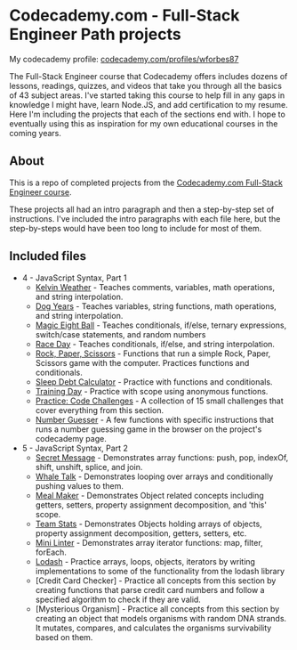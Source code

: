 # Codecademy.com - Full-Stack Engineer Path projects

My codecademy profile: [codecademy.com/profiles/wforbes87](https://www.codecademy.com/profiles/wforbes87)

The Full-Stack Engineer course that Codecademy offers includes dozens of lessons, readings, quizzes, and videos that take you through all the basics of 43 subject areas. I've started taking this course to help fill in any gaps in knowledge I might have, learn Node.JS, and add certification to my resume. Here I'm including the projects that each of the sections end with. I hope to eventually using this as inspiration for my own educational courses in the coming years.

## About

This is a repo of completed projects from the [Codecademy.com Full-Stack Engineer course](https://www.codecademy.com/learn/paths/full-stack-engineer-career-path).


These projects all had an intro paragraph and then a step-by-step set of instructions. I've included the intro paragraphs with each file here, but the step-by-steps would have been too long to include for most of them.


## Included files

- 4 - JavaScript Syntax, Part 1
  - [Kelvin Weather](https://github.com/wforbes/codecademy-fullstack/blob/master/4-JavaScriptSyntax_Part1/1-KelvinWeather.js) - Teaches comments, variables, math operations, and string interpolation.
  - [Dog Years](https://github.com/wforbes/codecademy-fullstack/blob/master/4-JavaScriptSyntax_Part1/2-DogYears.js) - Teaches variables, string functions, math operations, and string interpolation.
  - [Magic Eight Ball](https://github.com/wforbes/codecademy-fullstack/blob/master/4-JavaScriptSyntax_Part1/3-MagicEightBall.js) - Teaches conditionals, if/else, ternary expressions, switch/case statements, and random numbers
  - [Race Day](https://github.com/wforbes/codecademy-fullstack/blob/master/4-JavaScriptSyntax_Part1/4-RaceDay.js) - Teaches conditionals, if/else, and string interpolation.
  - [Rock, Paper, Scissors](https://github.com/wforbes/codecademy-fullstack/blob/master/4-JavaScriptSyntax_Part1/5-RockPaperScissors.js) - Functions that run a simple Rock, Paper, Scissors game with the computer. Practices functions and conditionals.
  - [Sleep Debt Calculator](https://github.com/wforbes/codecademy-fullstack/blob/master/4-JavaScriptSyntax_Part1/6-SleepDebtCalculator.js) - Practice with functions and conditionals.
  - [Training Day](https://github.com/wforbes/codecademy-fullstack/blob/master/4-JavaScriptSyntax_Part1/7-TrainingDays.js) - Practice with scope using anonymous functions.
  - [Practice: Code Challenges](https://github.com/wforbes/codecademy-fullstack/blob/master/4-JavaScriptSyntax_Part1/8-Practice_CodeChallenges.js) - A collection of 15 small challenges that cover everything from this section.
  - [Number Guesser](https://github.com/wforbes/codecademy-fullstack/blob/master/4-JavaScriptSyntax_Part1/9-NumberGuesser.js) - A few functions with specific instructions that runs a number guessing game in the browser on the project's codecademy page.
- 5 - JavaScript Syntax, Part 2
  - [Secret Message](https://github.com/wforbes/codecademy-fullstack/blob/master/5-JavaScriptSyntax_Part2/1-SecretMessage.js) - Demonstrates array functions: push, pop, indexOf, shift, unshift, splice, and join.
  - [Whale Talk](https://github.com/wforbes/codecademy-fullstack/blob/master/5-JavaScriptSyntax_Part2/2-WhaleTalk.js) - Demonstrates looping over arrays and conditionally pushing values to them.
  - [Meal Maker](https://github.com/wforbes/codecademy-fullstack/blob/master/5-JavaScriptSyntax_Part2/3-MealMaker.js) - Demonstrates Object related concepts including getters, setters, property assignment decomposition, and 'this' scope.
  - [Team Stats](https://github.com/wforbes/codecademy-fullstack/blob/master/5-JavaScriptSyntax_Part2/4-TeamStats.js) - Demonstrates Objects holding arrays of objects, property assignment decomposition, getters, setters, etc.
  - [Mini Linter](https://github.com/wforbes/codecademy-fullstack/blob/master/5-JavaScriptSyntax_Part2/5-CreditCardChecker.js) - Demonstrates array iterator functions: map, filter, forEach.
  - [Lodash](https://github.com/wforbes/codecademy-fullstack/blob/master/5-JavaScriptSyntax_Part2/6-MysteriousOrganism.js) - Practice arrays, loops, objects, iterators by writing implementations to some of the functionality from the lodash library
  - [Credit Card Checker] - Practice all concepts from this section by creating functions that parse credit card numbers and follow a specified algorithm to check if they are valid.
  - [Mysterious Organism] - Practice all concepts from this section by creating an object that models organisms with random DNA strands. It mutates, compares, and calculates the organisms survivability based on them.
